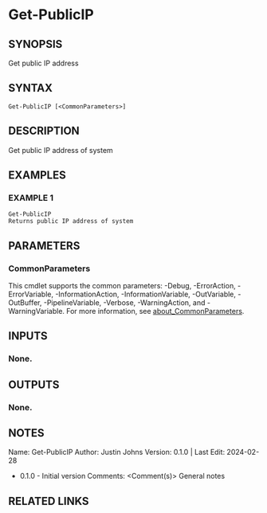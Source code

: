 # Get-PublicIP

## SYNOPSIS
Get public IP address

## SYNTAX

```
Get-PublicIP [<CommonParameters>]
```

## DESCRIPTION
Get public IP address of system

## EXAMPLES

### EXAMPLE 1
```
Get-PublicIP
Returns public IP address of system
```

## PARAMETERS

### CommonParameters
This cmdlet supports the common parameters: -Debug, -ErrorAction, -ErrorVariable, -InformationAction, -InformationVariable, -OutVariable, -OutBuffer, -PipelineVariable, -Verbose, -WarningAction, and -WarningVariable. For more information, see [about_CommonParameters](http://go.microsoft.com/fwlink/?LinkID=113216).

## INPUTS

### None.
## OUTPUTS

### None.
## NOTES
Name:     Get-PublicIP
Author:   Justin Johns
Version:  0.1.0 | Last Edit: 2024-02-28
- 0.1.0 - Initial version
Comments: \<Comment(s)\>
General notes

## RELATED LINKS
